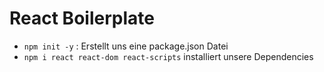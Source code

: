 # React Boilerplate

* `npm init -y` : Erstellt uns eine package.json Datei
* `npm i react react-dom react-scripts` installiert unsere Dependencies
